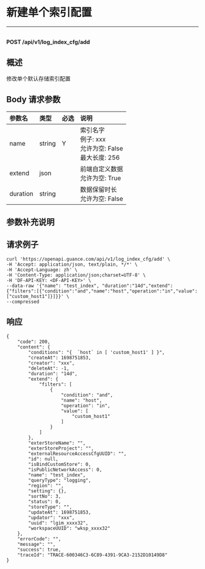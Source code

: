 # 新建单个索引配置

---

<br />**POST /api/v1/log_index_cfg/add**

## 概述
修改单个默认存储索引配置




## Body 请求参数

| 参数名        | 类型     | 必选   | 说明              |
|:-----------|:-------|:-----|:----------------|
| name | string | Y | 索引名字<br>例子: xxx <br>允许为空: False <br>最大长度: 256 <br> |
| extend | json |  | 前端自定义数据<br>允许为空: True <br> |
| duration | string |  | 数据保留时长<br>允许为空: False <br> |

## 参数补充说明





## 请求例子
```shell
curl 'https://openapi.guance.com/api/v1/log_index_cfg/add' \
-H 'Accept: application/json, text/plain, */*' \
-H 'Accept-Language: zh' \
-H 'Content-Type: application/json;charset=UTF-8' \
-H 'DF-API-KEY: <DF-API-KEY>' \
--data-raw '{"name": "test_index", "duration":"14d","extend":{"filters":[{"condition":"and","name":"host","operation":"in","value":["custom_host1"]}]}}' \
--compressed
```




## 响应
```shell
{
    "code": 200,
    "content": {
        "conditions": "{  `host` in [ 'custom_host1' ] }",
        "createAt": 1698751853,
        "creator": "xxx",
        "deleteAt": -1,
        "duration": "14d",
        "extend": {
            "filters": [
                {
                    "condition": "and",
                    "name": "host",
                    "operation": "in",
                    "value": [
                        "custom_host1"
                    ]
                }
            ]
        },
        "exterStoreName": "",
        "exterStoreProject": "",
        "externalResourceAccessCfgUUID": "",
        "id": null,
        "isBindCustomStore": 0,
        "isPublicNetworkAccess": 0,
        "name": "test_index",
        "queryType": "logging",
        "region": "",
        "setting": {},
        "sortNo": 3,
        "status": 0,
        "storeType": "",
        "updateAt": 1698751853,
        "updator": "xxx",
        "uuid": "lgim_xxxx32",
        "workspaceUUID": "wksp_xxxx32"
    },
    "errorCode": "",
    "message": "",
    "success": true,
    "traceId": "TRACE-600346C3-6C89-4391-9CA3-2152D10149D8"
} 
```




